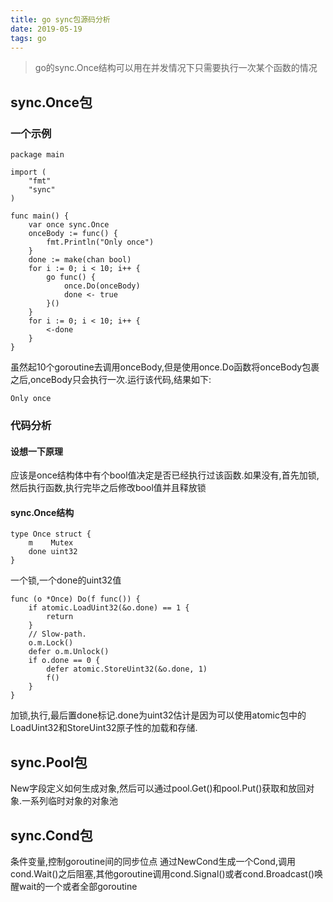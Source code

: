 ```yaml
---
title: go sync包源码分析
date: 2019-05-19
tags: go
---
```

>go的sync.Once结构可以用在并发情况下只需要执行一次某个函数的情况

## sync.Once包

### 一个示例
```
package main

import (
	"fmt"
	"sync"
)

func main() {
	var once sync.Once
	onceBody := func() {
		fmt.Println("Only once")
	}
	done := make(chan bool)
	for i := 0; i < 10; i++ {
		go func() {
			once.Do(onceBody)
			done <- true
		}()
	}
	for i := 0; i < 10; i++ {
		<-done
	}
}

```

虽然起10个goroutine去调用onceBody,但是使用once.Do函数将onceBody包裹之后,onceBody只会执行一次.运行该代码,结果如下:
```
Only once
```
### 代码分析

#### 设想一下原理

应该是once结构体中有个bool值决定是否已经执行过该函数.如果没有,首先加锁,然后执行函数,执行完毕之后修改bool值并且释放锁

#### sync.Once结构

```
type Once struct {
	m    Mutex
	done uint32
}
```
一个锁,一个done的uint32值

```
func (o *Once) Do(f func()) {
	if atomic.LoadUint32(&o.done) == 1 {
		return
	}
	// Slow-path.
	o.m.Lock()
	defer o.m.Unlock()
	if o.done == 0 {
		defer atomic.StoreUint32(&o.done, 1)
		f()
	}
}
```
加锁,执行,最后置done标记.done为uint32估计是因为可以使用atomic包中的LoadUint32和StoreUint32原子性的加载和存储.

## sync.Pool包

New字段定义如何生成对象,然后可以通过pool.Get()和pool.Put()获取和放回对象.一系列临时对象的对象池

## sync.Cond包

条件变量,控制goroutine间的同步位点
通过NewCond生成一个Cond,调用cond.Wait()之后阻塞,其他goroutine调用cond.Signal()或者cond.Broadcast()唤醒wait的一个或者全部goroutine